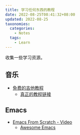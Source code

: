 ```yaml
---
title: 学习任何东西的教程
date: 2022-08-25T08:41:32+08:00
updated: 2022-08-25
taxonomies:
  categories:
    - Notes
  tags:
    - Learn
---
```


收集一些学习资源。

<!-- more -->

## 音乐

- [免费的吉他教程](https://go.licknriff.com/academy216243817994907)
  - [真正的教程链接](https://go.licknriff.com/lesson-no-316243818183201)

## Emacs

- [Emacs From Scratch - Video](https://www.youtube.com/watch?v=74zOY-vgkyw&list=PLEoMzSkcN8oPH1au7H6B7bBJ4ZO7BXjSZ)
  - [Awesome Emacs](https://github.com/emacs-tw/awesome-emacs#starter-kit)
